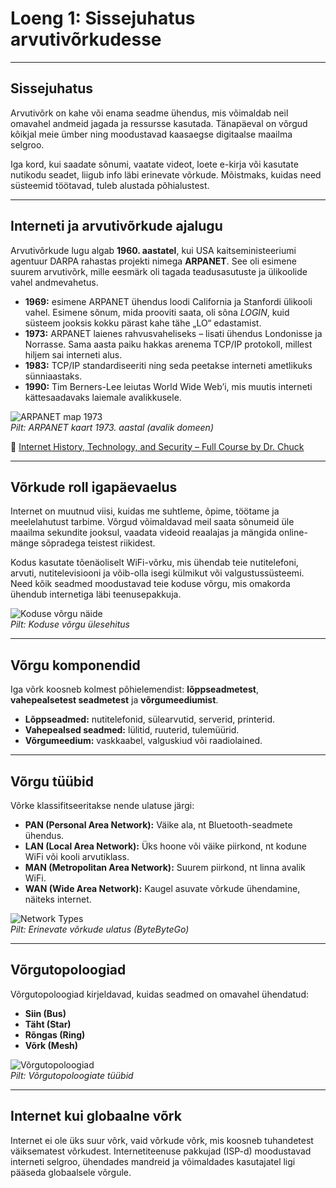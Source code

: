 # Loeng 1: Sissejuhatus arvutivõrkudesse

---

## Sissejuhatus

Arvutivõrk on kahe või enama seadme ühendus, mis võimaldab neil omavahel andmeid jagada ja ressursse kasutada. Tänapäeval on võrgud kõikjal meie ümber ning moodustavad kaasaegse digitaalse maailma selgroo.  

Iga kord, kui saadate sõnumi, vaatate videot, loete e-kirja või kasutate nutikodu seadet, liigub info läbi erinevate võrkude. Mõistmaks, kuidas need süsteemid töötavad, tuleb alustada põhialustest.  

---

## Interneti ja arvutivõrkude ajalugu

Arvutivõrkude lugu algab **1960. aastatel**, kui USA kaitseministeeriumi agentuur DARPA rahastas projekti nimega **ARPANET**. See oli esimene suurem arvutivõrk, mille eesmärk oli tagada teadusasutuste ja ülikoolide vahel andmevahetus.  

- **1969:** esimene ARPANET ühendus loodi California ja Stanfordi ülikooli vahel. Esimene sõnum, mida prooviti saata, oli sõna *LOGIN*, kuid süsteem jooksis kokku pärast kahe tähe „LO“ edastamist.  
- **1973:** ARPANET laienes rahvusvaheliseks – lisati ühendus Londonisse ja Norrasse. Sama aasta paiku hakkas arenema TCP/IP protokoll, millest hiljem sai interneti alus.  
- **1983:** TCP/IP standardiseeriti ning seda peetakse interneti ametlikuks sünniaastaks.  
- **1990:** Tim Berners-Lee leiutas World Wide Web’i, mis muutis interneti kättesaadavaks laiemale avalikkusele.  

![ARPANET map 1973](https://www.thoughtco.com/thmb/D6_Q3zEdRKNQIFEwUavkwlqS08M=/750x0/filters:no_upscale():max_bytes(150000):strip_icc():format(webp)/Arpanet_map_1973-5a175063494ec9003746cd60.jpg)  
*Pilt: ARPANET kaart 1973. aastal (avalik domeen)*  

🎥 [Internet History, Technology, and Security – Full Course by Dr. Chuck](https://www.youtube.com/watch?v=47NRaBVxgVM)  

---

## Võrkude roll igapäevaelus

Internet on muutnud viisi, kuidas me suhtleme, õpime, töötame ja meelelahutust tarbime. Võrgud võimaldavad meil saata sõnumeid üle maailma sekundite jooksul, vaadata videoid reaalajas ja mängida online-mänge sõpradega teistest riikidest.  

Kodus kasutate tõenäoliselt WiFi-võrku, mis ühendab teie nutitelefoni, arvuti, nutitelevisiooni ja võib-olla isegi külmikut või valgustussüsteemi. Need kõik seadmed moodustavad teie koduse võrgu, mis omakorda ühendub internetiga läbi teenusepakkuja.  

![Koduse võrgu näide](https://images.ctfassets.net/aq13lwl6616q/4LNUnXiyY1a0f8bOvGfVSt/e9fb0a9474325c556e30564474b3f55f/home-computer-networking-example.png?fm=webp)  
*Pilt: Koduse võrgu ülesehitus*  

---

## Võrgu komponendid

Iga võrk koosneb kolmest põhielemendist: **lõppseadmetest**, **vahepealsetest seadmetest** ja **võrgumeediumist**.  

- **Lõppseadmed:** nutitelefonid, sülearvutid, serverid, printerid.  
- **Vahepealsed seadmed:** lülitid, ruuterid, tulemüürid.  
- **Võrgumeedium:** vaskkaabel, valguskiud või raadiolained.  

---

## Võrgu tüübid

Võrke klassifitseeritakse nende ulatuse järgi:  

- **PAN (Personal Area Network):** Väike ala, nt Bluetooth-seadmete ühendus.  
- **LAN (Local Area Network):** Üks hoone või väike piirkond, nt kodune WiFi või kooli arvutiklass.  
- **MAN (Metropolitan Area Network):** Suurem piirkond, nt linna avalik WiFi.  
- **WAN (Wide Area Network):** Kaugel asuvate võrkude ühendamine, näiteks internet.  

![Network Types](https://assets.bytebytego.com/diagrams/0405-wan-lan-pan-man-explained.png)  
*Pilt: Erinevate võrkude ulatus (ByteByteGo)*  

---

## Võrgutopoloogiad

Võrgutopoloogiad kirjeldavad, kuidas seadmed on omavahel ühendatud:  

- **Siin (Bus)**  
- **Täht (Star)**  
- **Rõngas (Ring)**  
- **Võrk (Mesh)**  

![Võrgutopoloogiad](https://images.ctfassets.net/aq13lwl6616q/2ts3C0kpAJUNkLHgpxxEe8/ed432187dfe239bbe4ac1574b59f2115/types_of_network_topology.jpg?w=599&fm=webp)  
*Pilt: Võrgutopoloogiate tüübid*  

---

## Internet kui globaalne võrk

Internet ei ole üks suur võrk, vaid võrkude võrk, mis koosneb tuhandetest väiksematest võrkudest. Internetiteenuse pakkujad (ISP-d) moodustavad interneti selgroo, ühendades mandreid ja võimaldades kasutajatel ligi pääseda globaalsele võrgule.  

